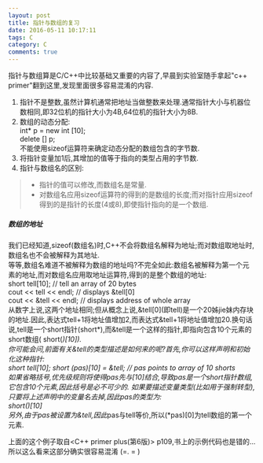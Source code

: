 ```yaml
---
layout: post
title: 指针与数组的复习
date: 2016-05-11 10:17:11
tags: C
category: C
comments: true
---
```



指针与数组算是C/C++中比较基础又重要的内容了,早晨到实验室随手拿起"c++ primer"翻到这里,发现里面很多容易混淆的内容.

1. 指针不是整数,虽然计算机通常把地址当做整数来处理.通常指针大小与机器位数相同,即32位机的指针大小为4B,64位机的指针大小为8B.
2. 数组的动态分配:  
  int* p = new int [10];  
  delete [] p;  
不能使用sizeof运算符来确定动态分配的数组包含的字节数.
3. 将指针变量加1后,其增加的值等于指向的类型占用的字节数.
4. 指针与数组名的区别: 

> * 指针的值可以修改,而数组名是常量.  
> * 对数组名应用sizeof运算符的得到的是数组的长度;而对指针应用sizeof得到的是指针的长度(4或8),即使指针指向的是一个数组.

##### 数组的地址

我们已经知道,sizeof(数组名)时,C++不会将数组名解释为地址;而对数组取地址时,数组名也不会被解释为其地址.  
等等,数组名难道不被解释为数组的地址吗?不完全如此:数组名被解释为第一个元素的地址,而对数组名应用取地址运算符,得到的是整个数组的地址:  
  short tell[10]; // tell an array of 20 bytes  
  cout << tell << endl; // displays &tell[0]  
  cout << &tell << endl; // displays address of whole array  
从数字上说,这两个地址相同;但从概念上说,&tell\[0]\(即tell)是一个20姊jie妹内存块的地址.因此,表达式tell+1将地址值增加2,而表达式&tell+1将地址值增加20.换句话说,tell是一个short指针(short*),而&tell是一个这样的指针,即指向包含10个元素的short数组( short(*)\[10]).   
你可能会问,前面有关&tell的类型描述是如何来的呢?首先,你可以这样声明和初始化这种指针:   
  short tell[10]; 
  short (*pas)[10] = &tell;    // pas points to array of 10 shorts  
如果省略括号,优先级规则将使得pas先与[10]结合,导致pas是一个short指针数组,它包含10个元素,因此括号是必不可少的.
如果要描述变量类型(比如用于强制转型),只要将上述声明中的变量名去掉,因此pas的类型为:  
  short(*)[10]  
另外,由于pas被设置为&tell,因此*pas与tell等价,所以(*pas)[0]为tell数组的第一个元素.

上面的这个例子取自\<C++ primer plus(第6版)> p109,书上的示例代码也是错的...所以这么看来这部分确实很容易混淆 \(=. = )
